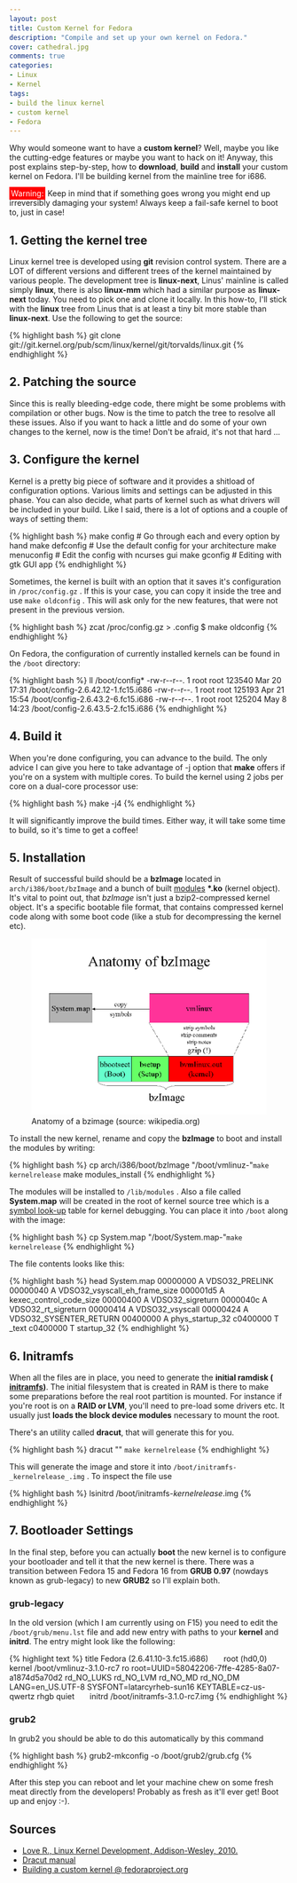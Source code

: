 ```yaml
---
layout: post
title: Custom Kernel for Fedora
description: "Compile and set up your own kernel on Fedora."
cover: cathedral.jpg
comments: true
categories:
- Linux
- Kernel
tags:
- build the linux kernel
- custom kernel
- Fedora
---
```

Why would someone want to have a **custom kernel**? Well, maybe you like the
cutting-edge features or maybe you want to hack on it! Anyway, this post
explains step-by-step, how to **download**, **build** and **install** your
custom kernel on Fedora. I'll be building kernel from the mainline tree for
i686.

<span style="background-color:red;color:white;padding:3px;">Warning:</span>
Keep in mind that if something goes wrong you might end up
irreversibly damaging your system! Always keep a fail-safe kernel to boot to,
just in case!

## 1. Getting the kernel tree

Linux kernel tree is developed using **git** revision control system. There
are a LOT of different versions and different trees of the kernel maintained by
various people. The development tree is **linux-next**, Linus' mainline is
called simply **linux**, there is also **linux-mm** which had a similar purpose
as **linux-next** today. You need to pick one and clone it locally. In this
how-to, I'll stick with the **linux** tree from Linus that is at least a tiny
bit more stable than **linux-next**. Use the following to get the source:

{% highlight bash %}
git clone git://git.kernel.org/pub/scm/linux/kernel/git/torvalds/linux.git
{% endhighlight %}

## 2. Patching the source

Since this is really bleeding-edge code, there might be some problems with
compilation or other bugs. Now is the time to patch the tree to resolve all
these issues. Also if you want to hack a little and do some of your own changes
to the kernel, now is the time! Don't be afraid, it's not that hard ...

## 3. Configure the kernel

Kernel is a pretty big piece of software and it provides a shitload of 
configuration options. Various limits and settings can be adjusted in this
phase. You can also decide, what parts of kernel such as what drivers will be
included in your build. Like I said, there is a lot of options and a couple of
ways of setting them:

{% highlight bash %}
make config     # Go through each and every option by hand 
make defconfig  # Use the default config for your architecture
make menuconfig # Edit the config with ncurses gui
make gconfig    # Editing with gtk GUI app
{% endhighlight %}

Sometimes, the kernel is built with an option that it saves it's configuration
in `/proc/config.gz` . If this is your case, you can copy it inside the tree
and use `make oldconfig` . This will ask only for the new features, that were
not present in the previous version.

{% highlight bash %}
zcat /proc/config.gz > .config $ make oldconfig
{% endhighlight %}

On Fedora, the configuration of currently installed kernels can be found in
the `/boot` directory:

{% highlight bash %}
ll /boot/config*
-rw-r--r--. 1 root root 123540 Mar 20 17:31 /boot/config-2.6.42.12-1.fc15.i686
-rw-r--r--. 1 root root 125193 Apr 21 15:54 /boot/config-2.6.43.2-6.fc15.i686
-rw-r--r--. 1 root root 125204 May 8 14:23 /boot/config-2.6.43.5-2.fc15.i686
{% endhighlight %}

## 4. Build it

When you're done configuring, you can advance to the build. The only advice I
can give you here to take advantage of -j option that **make** offers if you're
on a system with multiple cores. To build the kernel using 2 jobs per core on a
dual-core processor use:

{% highlight bash %}
make -j4
{% endhighlight %}

It will significantly improve the build times. Either way, it will take some
time to build, so it's time to get a coffee!

## 5. Installation

Result of successful build should be a **bzImage** located in
`arch/i386/boot/bzImage` and a bunch of built
[modules](http://en.wikipedia.org/wiki/Loadable_kernel_module) **\*.ko**
(kernel object). It's vital to point out, that _bzImage_ isn't just a
bzip2-compressed kernel object. It's a specific bootable file format, that
contains compressed kernel code along with some boot code (like a stub for
decompressing the kernel etc).

<figure class="full">
	<a href="/assets/images/posts/anatomy-of-bzimage.png">
        <img src="/assets/images/posts/anatomy-of-bzimage.png" alt="Contents of bzImage">
    </a>
	<figcaption>
        Anatomy of a bzimage (source: wikipedia.org)
    </figcaption>
</figure>


To install the new kernel, rename and copy the **bzImage** to boot and install
the modules by writing:

{% highlight bash %}
cp arch/i386/boot/bzImage "/boot/vmlinuz-"`make kernelrelease`
make modules_install
{% endhighlight %}

The modules will be installed to `/lib/modules` . Also a file called
**System.map** will be created in the root of kernel source tree which is a
[symbol look-up](http://en.wikipedia.org/wiki/System.map) table for kernel
debugging. You can place it into `/boot` along with the image:

{% highlight bash %}
cp System.map "/boot/System.map-"`make kernelrelease`
{% endhighlight %}

The file contents looks like this:

{% highlight bash %}
head System.map
00000000 A VDSO32_PRELINK
00000040 A VDSO32_vsyscall_eh_frame_size
000001d5 A kexec_control_code_size
00000400 A VDSO32_sigreturn
0000040c A VDSO32_rt_sigreturn
00000414 A VDSO32_vsyscall
00000424 A VDSO32_SYSENTER_RETURN
00400000 A phys_startup_32
c0400000 T _text
c0400000 T startup_32
{% endhighlight %}

## 6. Initramfs

When all the files are in place, you need to generate the **initial ramdisk (
[initramfs](http://en.wikipedia.org/wiki/Initrd))**. The initial filesystem
that is created in RAM is there to make some preparations before the real root
partition is mounted. For instance if you're root is on a **RAID or LVM**,
you'll need to pre-load some drivers etc. It usually just **loads the block
device modules** necessary to mount the root.

There's an utility called **dracut**, that will generate this for you.

{% highlight bash %}
dracut "" `make kernelrelease`
{% endhighlight %}

This will generate the image and store it into
`/boot/initramfs-_kernelrelease_.img` . To inspect the file use

{% highlight bash %}
lsinitrd /boot/initramfs-_kernelrelease_.img
{% endhighlight %}

## 7. Bootloader Settings

In the final step, before you can actually **boot** the new kernel is to
configure your bootloader and tell it that the new kernel is there. There was a
transition between Fedora 15 and Fedora 16 from **GRUB 0.97** (nowdays known as
grub-legacy) to new **GRUB2** so I'll explain both.

### grub-legacy

In the old version (which I am currently using on F15) you need to edit the
`/boot/grub/menu.lst` file and add new entry with paths to your **kernel** and
**initrd**. The entry might look like the following:

{% highlight text %}
title Fedora (2.6.41.10-3.fc15.i686)
      root (hd0,0)
      kernel /boot/vmlinuz-3.1.0-rc7 ro root=UUID=58042206-7ffe-4285-8a07-a1874d5a70d2
                                     rd_NO_LUKS rd_NO_LVM rd_NO_MD
                                     rd_NO_DM LANG=en_US.UTF-8
                                     SYSFONT=latarcyrheb-sun16
                                     KEYTABLE=cz-us-qwertz rhgb quiet
      initrd /boot/initramfs-3.1.0-rc7.img
{% endhighlight %}

### grub2

In grub2 you should be able to do this automatically by this command

{% highlight bash %}
grub2-mkconfig -o /boot/grub2/grub.cfg
{% endhighlight %}

After this step you can reboot and let your machine chew on some fresh meat
directly from the developers! Probably as fresh as it'll ever get! Boot up and
enjoy :-).

## Sources
- [Love R., Linux Kernel Development, Addison-Wesley, 2010.](http://stid.googlecode.com/files/Linux.Kernel.Development.3rd.Edition.pdf)
- [Dracut manual](http://www.kernel.org/pub/linux/utils/boot/dracut/dracut.html#id524430)
- [Building a custom kernel @ fedoraproject.org](http://fedoraproject.org/wiki/Building_a_custom_kernel)
